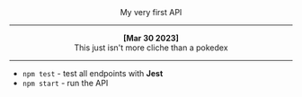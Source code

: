 <div align='center'>
  My very first API

  ---

  __[Mar 30 2023]__  
  This just isn't more cliche than a pokedex
</div>

---

- `npm test` - test all endpoints with **Jest**  
- `npm start` - run the API
